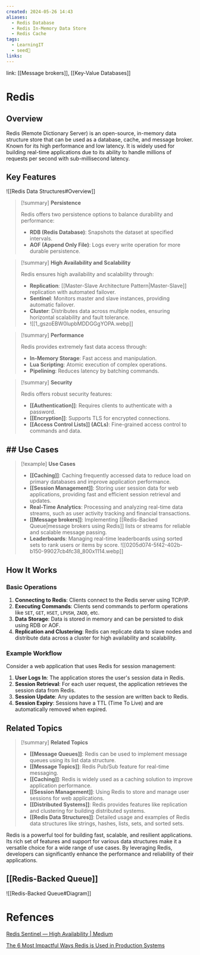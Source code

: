 ```yaml
---
created: 2024-05-26 14:43
aliases:
  - Redis Database
  - Redis In-Memory Data Store
  - Redis Cache
tags:
  - LearningIT
  - seed🌱
links:
---
```

link: [[Message brokers]], [[Key-Value Databases]]

# Redis

## Overview

Redis (Remote Dictionary Server) is an open-source, in-memory data structure store that can be used as a database, cache, and message broker. Known for its high performance and low latency. It is widely used for building real-time applications due to its ability to handle millions of requests per second with sub-millisecond latency.

## Key Features


![[Redis Data Structures#Overview]]


> [!summary] **Persistence**
> 
> Redis offers two persistence options to balance durability and performance:
> 
> - **RDB (Redis Database)**: Snapshots the dataset at specified intervals.
> - **AOF (Append Only File)**: Logs every write operation for more durable persistence.


> [!summary] **High Availability and Scalability**
> 
> Redis ensures high availability and scalability through:
> 
> - **Replication**: [[Master-Slave Architecture Pattern|Master-Slave]] replication with automated failover.
> - **Sentinel**: Monitors master and slave instances, providing automatic failover.
> - **Cluster**: Distributes data across multiple nodes, ensuring horizontal scalability and fault tolerance.
> - ![[1_gszoEBW0lupbMDDGGgYOPA.webp]]


> [!summary] **Performance**
> 
> Redis provides extremely fast data access through:
> 
> - **In-Memory Storage**: Fast access and manipulation.
> - **Lua Scripting**: Atomic execution of complex operations.
> - **Pipelining**: Reduces latency by batching commands.


> [!summary] **Security**
> 
> Redis offers robust security features:
> 
> - **[[Authentication]]**: Requires clients to authenticate with a password.
> - **[[Encryption]]**: Supports TLS for encrypted connections.
> - **[[Access Control Lists]] (ACLs)**: Fine-grained access control to commands and data.

## ## Use Cases

> [!example] **Use Cases**
> 
> - **[[Caching]]**: Caching frequently accessed data to reduce load on primary databases and improve application performance.
> - **[[Session Management]]**: Storing user session data for web applications, providing fast and efficient session retrieval and updates.
> - **Real-Time Analytics**: Processing and analyzing real-time data streams, such as user activity tracking and financial transactions.
> - **[[Message brokers]]**: Implementing [[Redis-Backed Queue|message brokers using Redis]] lists or streams for reliable and scalable message passing.
> - **Leaderboards**: Managing real-time leaderboards using sorted sets to rank users or items by score.
![[0205d074-5f42-402b-b150-99027cb4fc38_800x1114.webp]]
## How It Works

### Basic Operations

1. **Connecting to Redis**: Clients connect to the Redis server using TCP/IP.
2. **Executing Commands**: Clients send commands to perform operations like `SET`, `GET`, `HSET`, `LPUSH`, `ZADD`, etc.
3. **Data Storage**: Data is stored in memory and can be persisted to disk using RDB or AOF.
4. **Replication and Clustering**: Redis can replicate data to slave nodes and distribute data across a cluster for high availability and scalability.

### Example Workflow

Consider a web application that uses Redis for session management:

1. **User Logs In**: The application stores the user's session data in Redis.
2. **Session Retrieval**: For each user request, the application retrieves the session data from Redis.
3. **Session Update**: Any updates to the session are written back to Redis.
4. **Session Expiry**: Sessions have a TTL (Time To Live) and are automatically removed when expired.

## Related Topics

> [!summary] **Related Topics**
> 
> - **[[Message Queues]]**: Redis can be used to implement message queues using its list data structure.
> - **[[Message Topics]]**: Redis Pub/Sub feature for real-time messaging.
> - **[[Caching]]**: Redis is widely used as a caching solution to improve application performance.
> - **[[Session Management]]**: Using Redis to store and manage user sessions for web applications.
> - **[[Distributed Systems]]**: Redis provides features like replication and clustering for building distributed systems.
> - **[[Redis Data Structures]]**: Detailed usage and examples of Redis data structures like strings, hashes, lists, sets, and sorted sets.


Redis is a powerful tool for building fast, scalable, and resilient applications. Its rich set of features and support for various data structures make it a versatile choice for a wide range of use cases. By leveraging Redis, developers can significantly enhance the performance and reliability of their applications.
## [[Redis-Backed Queue]]
![[Redis-Backed Queue#Diagram]]


# Refences

[Redis Sentinel — High Availability | Medium](https://medium.com/@amila922/redis-sentinel-high-availability-everything-you-need-to-know-from-dev-to-prod-complete-guide-deb198e70ea6)

[The 6 Most Impactful Ways Redis is Used in Production Systems](https://blog.bytebytego.com/p/the-6-most-impactful-ways-redis-is?utm_source=publication-search)